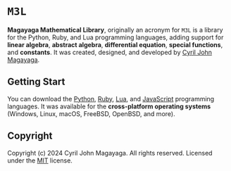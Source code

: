 # `M3L`
**Magayaga Mathematical Library**, originally an acronym for `M3L` is a library for the Python, Ruby, and Lua programming languages, adding support for **linear algebra**, **abstract algebra**, **differential equation**, **special functions**, and **constants**. It was created, designed, and developed by [Cyril John Magayaga](https://github.com/magayaga).

## Getting Start

You can download the [Python](https://python.org), [Ruby](https://ruby-lang.org), [Lua](https://lua.org), and [JavaScript](https://ecma-international.org/publications-and-standards/standards/ecma-262/) programming languages. It was available for the **cross-platform operating systems** (Windows, Linux, macOS, FreeBSD, OpenBSD, and more).

## Copyright
Copyright (c) 2024 Cyril John Magayaga. All rights reserved. Licensed under the [MIT](LICENSE) license.
